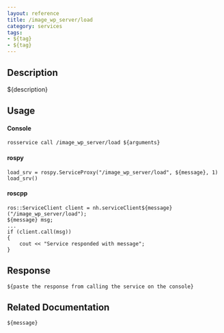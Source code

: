 ```yaml
---
layout: reference
title: /image_wp_server/load
category: services
tags: 
- ${tag} 
- ${tag}
---
```


## Description
${description}

## Usage
#### Console
```
rosservice call /image_wp_server/load ${arguments}
```

#### rospy
```
load_srv = rospy.ServiceProxy("/image_wp_server/load", ${message}, 1)
load_srv()
```

#### roscpp
```
ros::ServiceClient client = nh.serviceClient${message}("/image_wp_server/load");
${message} msg;
...
if (client.call(msg))
{
    cout << "Service responded with message";
}
```

## Response
```
${paste the response from calling the service on the console}
```

## Related Documentation
``${message}``